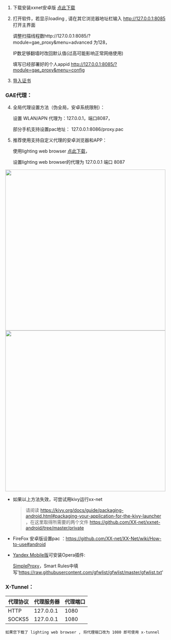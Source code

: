 1. 下载安装xxnet安卓版 [点此下载](https://github.com/XX-net/xxnet-android/releases)

2.  打开软件，若显示loading , 请在其它浏览器地址栏输入 http://127.0.0.1:8085 打开主界面

    调整扫描线程数http://127.0.0.1:8085/?module=gae_proxy&menu=advanced 为128，
    
    IP数足够翻墙时改回默认值(过高可能影响正常网络使用)

    填写已经部署好的个人appid http://127.0.0.1:8085/?module=gae_proxy&menu=config

3. [导入证书](https://github.com/XX-net/XX-Net/wiki/GoAgent-Import-CA#android%E6%89%8B%E5%8A%A8%E5%AF%BC%E5%85%A5%E8%AF%81%E4%B9%A6)

### GAE代理：
4. 全局代理设置方法（伪全局，安卓系统限制）：

    设置 WLAN/APN 代理为：127.0.0.1，端口8087，

    部分手机支持设置pac地址： 127.0.0.1:8086/proxy.pac

5. 推荐使用支持自定义代理的安卓浏览器和APP：

    使用lighting web browser [点此下载](https://github.com/anthonycr/Lightning-Browser/releases)，

    设置lighting web browser的代理为 127.0.0.1  端口 8087 

[](https://4.bp.blogspot.com/-sb_0wQKYuMM/V1acFOfQcFI/AAAAAAAAFTM/1_YY8mrUojYwFr4HDDw4rfEGp8lO8qgRwCLcB/s1600/Screenshot_2016-06-07-14-06-21.jpg)
[](https://1.bp.blogspot.com/-I_xw0YFj6Eo/V1aclZ7UXVI/AAAAAAAAFTg/XhEzmsfVmtoIDgdShll-5SMkLihApluRwCLcB/s1600/Screenshot_2016-06-07-14-06-32.jpg) 

  <img src="https://i.loli.net/2017/09/20/59c275ff0517c.jpg" height=500/>

<img src="https://i.loli.net/2017/09/20/59c275ff023b9.jpg" height=500/>

* 如果以上方法失效，可尝试用kivy运行xx-net 

  >   请阅读 https://kivy.org/docs/guide/packaging-android.html#packaging-your-application-for-the-kivy-launcher
      ，在这里取得所需要的两个文件 https://github.com/XX-net/xxnet-android/tree/master/private

* FireFox 安卓版设置pac ：https://github.com/XX-net/XX-Net/wiki/How-to-use#android

* [Yandex Mobile版](https://browser.yandex.com/mobile/main/)可安装Opera插件:

    [SimpleProxy](https://addons.opera.com/zh-cn/extensions/details/simpleproxy/?display=en)，Smart Rules中填写'https://raw.githubusercontent.com/gfwlist/gfwlist/master/gfwlist.txt'
### X-Tunnel：
| 代理协议 | 代理服务器 | 代理端口 |
|----------|------------|----------|
| HTTP     | 127.0.0.1  | 1080
| SOCKS5   | 127.0.0.1  | 1080     |

    如果您下载了 lighting web browser , 将代理端口改为 1080 即可使用 x-tunnel